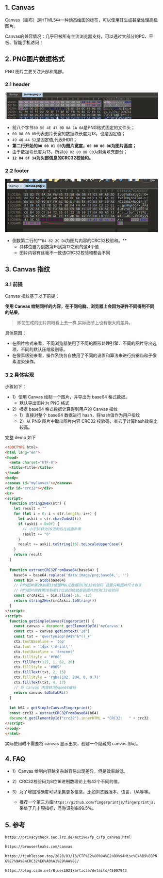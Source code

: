 # 

## 1. Canvas

Canvas（画布）是HTML5中一种动态绘图的标签，可以使用其生成甚至处理高级图片。

Canvas的兼容情况：几乎已被所有主流浏览器支持，可以通过大部分的PC、平板、智能手机访问！

## 2. PNG图片数据格式

PNG 图片主要关注头部和尾部。

### 2.1 header

![png-header][png-header]



- 前八个字节`89 50 4E 47 0D 0A 1A 0A`是PNG格式固定的文件头；
- `00 00 00 0D`代表图片长宽的数据块长度为13，也是固定值；
- `49 48 44 52`是固定值,代表IHDR；
- **第二行开始的`00 00 01 D9`为图片宽度，`00 00 00 D6`为图片高度；**
- 由于数据块长度为13，所以`08 02 00 00 00`为剩余填充部分；
- **`12 04 6F 34`为头部信息的CRC32校验和。**



### 2.2 footer

![png-footer][png-footer]

* 倒数第二行的**`B4 82 2C D4`为图片内容的CRC32校验和。**
  * 具体位置为倒数第16到第12之前的这4个值
  * 图片内容有丝毫不一致该CRC32校验和都会不同



## 3. Canvas 指纹

### 3.1 前提

Canvas 指纹基于以下前提：

**使用 Canvas 绘制同样的内容，在不同电脑、浏览器上会因为硬件不同得到不同的结果**。

> 即使生成的图片肉眼看上去一样,实际细节上也有很大的差异。

具体原因：

* 在图片格式来看，不同浏览器使用了不同的图形处理引擎、不同的图片导出选项、不同的默认压缩级别等。
* 在像素级别来看，操作系统各自使用了不同的设置和算法来进行抗锯齿和子像素渲染操作。



### 3.2 具体实现

步骤如下：

* 1）使用 Canvas 绘制一个图片，并导出为 base64 格式数据。
  * 默认导出图片为 PNG 格式
* 2）根据  base64 格式数据计算得到用户的 Canvas 指纹
  * 1）直接对整个  base64 数据进行 hash，将hash值作为用户指纹
  * 2）从 PNG 图片中取出图片内容 CRC32 校验码，省去了计算hash效率比较高。

完整 demo 如下

```html
<!DOCTYPE html>
<html lang="en">
<head>
  <meta charset="UTF-8">
  <title>Title</title>
</head>
<body>
<canvas id="myCanvas"></canvas>
<div id="crc32"></div>
<br>
<script>
  function string2Hex(str) {
    let result = ""
    for (let i = 0; i < str.length; i++) {
      let askii = str.charCodeAt(i)
      if (askii < 0x0f) {
        // 小于16转为16进制后在前面补零
        result += "0"
      }
      result += askii.toString(16).toLocaleUpperCase()
    }
    return result
  }

  function extractCRC32FromBase64(base64) {
    base64 = base64.replace('data:image/png;base64,', '')
    const bin = atob(base64)
    // PNG图片第29到第33位是PNG元数据的CRC32校验码 这里只和图片尺寸有关
    // PNG图片倒数第16到第12位这四位就是该图片的CRC32校验码
    const crcAskii = bin.slice(-16, -12)
    return string2Hex(crcAskii.toString())
  }
</script>
<script>
  function getSimpleCanvasFingerprint() {
    const canvas = document.getElementById('myCanvas')
    const ctx = canvas.getContext('2d')
    const txt = 'qwertyuiop!@#$%^&*()_+'
    ctx.textBaseline = 'top'
    ctx.font = '14px \'Arial\''
    ctx.textBaseline = 'tencent'
    ctx.fillStyle = '#f60'
    ctx.fillRect(125, 1, 62, 20)
    ctx.fillStyle = '#069'
    ctx.fillText(txt, 2, 15)
    ctx.fillStyle = 'rgba(102, 204, 0, 0.7)'
    ctx.fillText(txt, 4, 17)
    // 将 canvas 内容转为base64编码
    return canvas.toDataURL()
  }

  let b64 = getSimpleCanvasFingerprint()
  const crc32 = extractCRC32FromBase64(b64)
  document.getElementById("crc32").innerHTML = "CRC32:   " + crc32
</script>
</body>
</html>
```

实际使用时不需要将 canvas 显示出来，创建一个隐藏的 canvas 即可。



## 4. FAQ

* 1）Canvas 绘制内容越复杂越容易出现差异，但是效率越低。

* 2）CRC32校验码为8位16进制数理论上有42个不同的值。

* 3）为了增加准确度可以采集更多信息，比如浏览器版本、语言、UA等等。

  * 推荐一个第三方库`https://github.com/fingerprintjs/fingerprintjs`，采集了几十项指标，号称识别率99.5%。

  



## 5. 参考

`https://privacycheck.sec.lrz.de/active/fp_c/fp_canvas.html`

`https://browserleaks.com/canvas`

`https://tjublesson.top/2020/03/13/CTF%E2%80%94%E2%80%94Misc%E4%B9%8BPNG%E7%9A%84CRC32%E6%A0%A1%E9%AA%8C/`

`https://blog.csdn.net/Blues1021/article/details/45007943`






[png-header]:assets/png-header.png
[png-footer]:assets/png-footer.png

